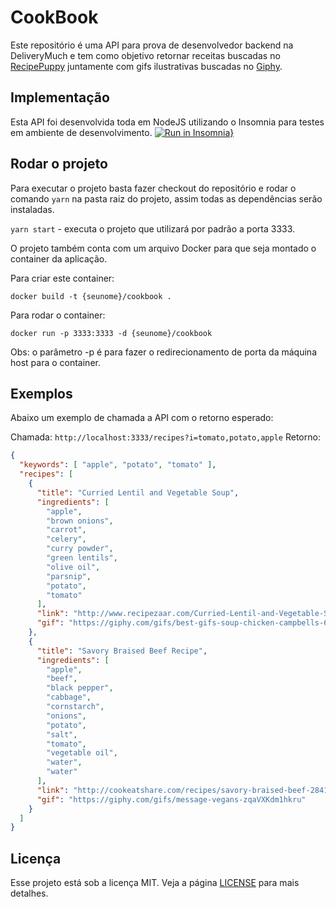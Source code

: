 # CookBook

Este repositório é uma API para prova de desenvolvedor backend na DeliveryMuch e tem como objetivo retornar receitas buscadas no [RecipePuppy](http://www.recipepuppy.com/about/api/ "RecipePuppy") juntamente com gifs ilustrativas buscadas no [Giphy](https://developers.giphy.com/docs/ "Giphy").

## Implementação
Esta API foi desenvolvida toda em NodeJS utilizando o Insomnia para testes em ambiente de desenvolvimento.
[![Run in Insomnia}](https://insomnia.rest/images/run.svg)](https://insomnia.rest/run/?label=CookBook&uri=https%3A%2F%2Fraw.githubusercontent.com%2Fvictorbiasibetti%2FCookBook%2Fmaster%2FInsomnia.json)

## Rodar o projeto
Para executar o projeto basta fazer checkout do repositório e rodar o comando `yarn` na pasta raiz do projeto, assim todas as dependências serão instaladas.

`yarn start` - executa o projeto que utilizará por padrão a porta 3333.

O projeto também conta com um arquivo Docker para que seja montado o container da aplicação.

Para criar este container:

`docker build -t {seunome}/cookbook .`

Para rodar o container:

`docker run -p 3333:3333 -d {seunome}/cookbook`

Obs: o parâmetro -p é para fazer o redirecionamento de porta da máquina host para o container.

## Exemplos
Abaixo um exemplo de chamada a API com o retorno esperado:

Chamada: `http://localhost:3333/recipes?i=tomato,potato,apple`
Retorno:

```json
{
  "keywords": [ "apple", "potato", "tomato" ],
  "recipes": [
    {
      "title": "Curried Lentil and Vegetable Soup",
      "ingredients": [
        "apple",
        "brown onions",
        "carrot",
        "celery",
        "curry powder",
        "green lentils",
        "olive oil",
        "parsnip",
        "potato",
        "tomato"
      ],
      "link": "http://www.recipezaar.com/Curried-Lentil-and-Vegetable-Soup-302419",
      "gif": "https://giphy.com/gifs/best-gifs-soup-chicken-campbells-6Bdx9wl8sIh4A"
    },
    {
      "title": "Savory Braised Beef Recipe",
      "ingredients": [
        "apple",
        "beef",
        "black pepper",
        "cabbage",
        "cornstarch",
        "onions",
        "potato",
        "salt",
        "tomato",
        "vegetable oil",
        "water",
        "water"
      ],
      "link": "http://cookeatshare.com/recipes/savory-braised-beef-28416",
      "gif": "https://giphy.com/gifs/message-vegans-zqaVXKdm1hkru"
    }
  ]
}
```


## Licença

Esse projeto está sob a licença MIT. Veja a página [LICENSE](https://opensource.org/licenses/MIT) para mais detalhes.



